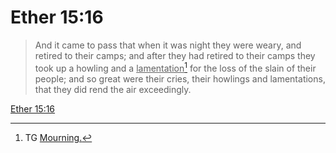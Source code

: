 # Ether 15:16

> And it came to pass that when it was night they were weary, and retired to their camps; and after they had retired to their camps they took up a howling and a <u>lamentation</u>[^a] for the loss of the slain of their people; and so great were their cries, their howlings and lamentations, that they did rend the air exceedingly.

[Ether 15:16](https://www.churchofjesuschrist.org/study/scriptures/bofm/ether/15?lang=eng&id=p16#p16)


[^a]: TG [Mourning.](https://www.churchofjesuschrist.org/study/scriptures/tg/mourning?lang=eng)
